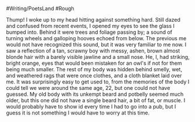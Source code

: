 #Writing/PoetsLand #Rough 

Thump! I woke up to my head hitting against something hard. Still dazed and confused from recent events, I opened my eyes to see the glass I bumped into. Behind it were trees and foliage passing by; a sound of turning wheels and galloping hooves echoed from below. The previous me would not have recognized this sound, but it was very familiar to me now. I saw a reflection of a tan, scrawny boy with messy, ashen, brown almost blonde hair with a barely visible jawline and a small nose. He, I, had striking, bright orange, eyes that would been mistaken for an owl's if not for them being much smaller. The rest of my body was hidden behind smelly, wet, and weathered rags that were once clothes, and a cloth blanket laid over me. It was surprisingly easy to get used to, from the memories of the body I could tell we were around the same age, 22, but one could not have guessed. My old body with its unkempt beard and potbelly seemed much older, but this one did not have a single beard hair, a bit of fat, or muscle. I would probably have to show id every time I had to go into a pub, but I guess it is not something I would have to worry at this time. 

